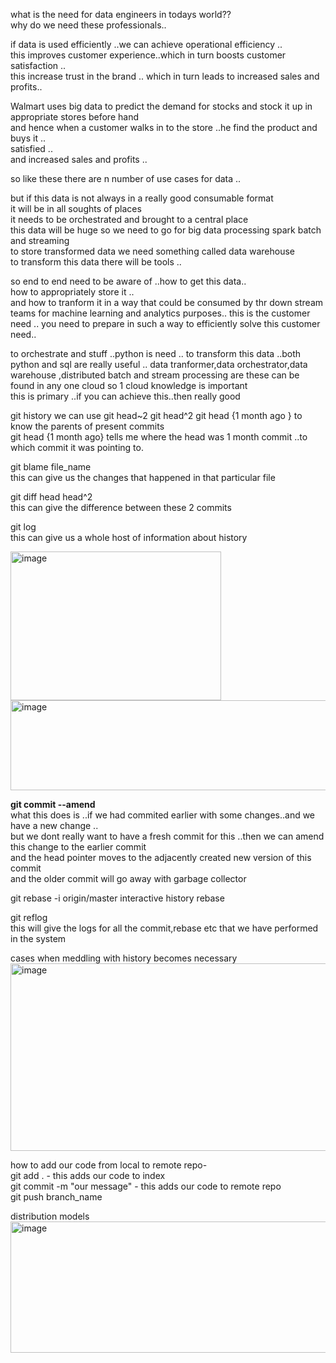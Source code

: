 what is the need for data engineers in todays world??  
why do we need these professionals..  

if data is used efficiently ..we can achieve operational efficiency ..  
this improves customer experience..which in turn boosts customer satisfaction ..  
this increase trust in the brand ..  which in turn leads to increased sales and profits..  

Walmart uses big data to predict the demand for stocks and stock it up in appropriate stores before hand  
and hence when a customer walks in to the store ..he find the product and buys it ..  
satisfied ..  
and increased sales and profits  ..

so like these there are n number of use cases for data  ..

but if this data is not always in a really good consumable format   
it will be in all soughts of places  
it needs to be orchestrated and brought to a central place  
this data will be huge so we need to go for big data processing  spark batch and streaming  
to store transformed data we need something called data warehouse  
to transform this data there will be tools ..

so end to end need to be aware of ..how to get this data..  
how to appropriately store it ..  
and how to tranform it in a way that could be consumed by thr down stream teams for machine learning and analytics purposes..  this is the customer need ..
you need to prepare in such a way to efficiently solve this customer need..  

to orchestrate and stuff ..python is need ..
to transform this data ..both python and sql are really useful ..
data tranformer,data orchestrator,data warehouse ,distributed batch and stream processing are these can be found in any one cloud so 1 cloud knowledge is important  
this is primary ..if you can achieve this..then really good 




git history
we can use git head~2  git head^2  git head {1 month ago }  to know the parents of present commits  
git head {1 month ago} tells me where the head was 1 month commit ..to which commit it was pointing to.  

git blame file_name  
this can give us the changes that happened in that particular file  

git diff head head^2  
this can give the difference between these 2 commits  

git log   
this can give us a whole host of information about history  

<img width="337" height="238" alt="image" src="https://github.com/user-attachments/assets/a6296894-9ba1-45b8-9dc0-b57b3348bf6b" />


<img width="530" height="144" alt="image" src="https://github.com/user-attachments/assets/1f5c75e5-5d0b-4656-90b8-44a0b599ce87" />

**git commit --amend**  
what this does is ..if we had commited earlier with some changes..and we have a new change ..  
but we dont really want to have a fresh commit for this ..then we can amend this change to the earlier commit  
and the head pointer moves to the adjacently created new version of this commit  
and the older commit will go away with garbage collector  

git rebase -i origin/master
interactive history rebase

git reflog  
this will give the logs for all the commit,rebase etc that we have performed in the system  

cases when meddling with history becomes necessary  
<img width="670" height="300" alt="image" src="https://github.com/user-attachments/assets/8757687d-6afb-4c18-92ab-95abd5cd37a9" />

how to add our code from local to remote repo-  
git add .  - this adds our code to index  
git commit -m "our message" - this adds our code to remote repo  
git push branch_name  

distribution models  
<img width="603" height="210" alt="image" src="https://github.com/user-attachments/assets/c10233ee-0adb-4761-98b1-e1e3aabad1a7" />  
















